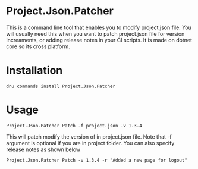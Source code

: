 # Project.Json.Patcher

This is a command line tool that enables you to modify project.json file. You will usually need this when you want to patch project.json file for version increaments, or adding release notes in your CI scripts. It is made on dotnet core so its cross platform.

# Installation

`dnu commands install Project.Json.Patcher`

# Usage

```
Project.Json.Patcher Patch -f project.json -v 1.3.4
```

This will patch modify the version of in project.json file. Note that -f argument is optional if you are in project folder. You can also specify release notes as shown below

```
Project.Json.Patcher Patch -v 1.3.4 -r "Added a new page for logout"
```

